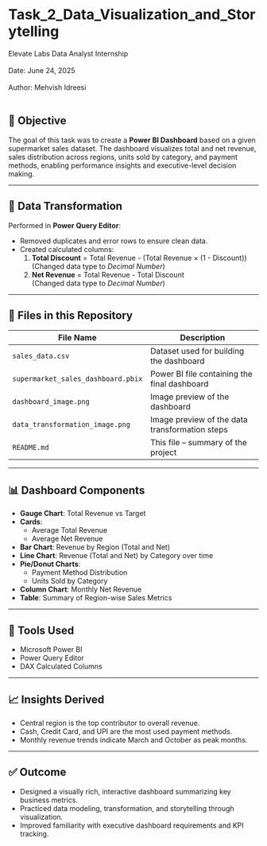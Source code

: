 # Task_2_Data_Visualization_and_Storytelling 
Elevate Labs Data Analyst Internship  
<br>
Date: June 24, 2025  
<br>
Author: Mehvish Idreesi  
<br>

## 📝 Objective  
The goal of this task was to create a **Power BI Dashboard** based on a given supermarket sales dataset. The dashboard visualizes total and net revenue, sales distribution across regions, units sold by category, and payment methods, enabling performance insights and executive-level decision making.

---

## 🧹 Data Transformation
Performed in **Power Query Editor**:
- Removed duplicates and error rows to ensure clean data.
- Created calculated columns:
  1. **Total Discount** = Total Revenue - (Total Revenue × (1 - Discount))  
     (Changed data type to *Decimal Number*)
  2. **Net Revenue** = Total Revenue - Total Discount  
     (Changed data type to *Decimal Number*)

---

## 📁 Files in this Repository

| File Name                          | Description                                         |
|-----------------------------------|-----------------------------------------------------|
| `sales_data.csv`                  | Dataset used for building the dashboard             |
| `supermarket_sales_dashboard.pbix`| Power BI file containing the final dashboard        | 
| `dashboard_image.png`             | Image preview of the dashboard                      | 
| `data_transformation_image.png`   | Image preview of the data transformation steps      |
| `README.md`                       | This file – summary of the project                  |

---

## 📊 Dashboard Components

- **Gauge Chart**: Total Revenue vs Target
- **Cards**: 
  - Average Total Revenue  
  - Average Net Revenue  
- **Bar Chart**: Revenue by Region (Total and Net)
- **Line Chart**: Revenue (Total and Net) by Category over time
- **Pie/Donut Charts**:
  - Payment Method Distribution  
  - Units Sold by Category  
- **Column Chart**: Monthly Net Revenue
- **Table**: Summary of Region-wise Sales Metrics

---

## 🔧 Tools Used
- Microsoft Power BI
- Power Query Editor
- DAX Calculated Columns

---

## 📈 Insights Derived
- Central region is the top contributor to overall revenue.
- Cash, Credit Card, and UPI are the most used payment methods.
- Monthly revenue trends indicate March and October as peak months.

---

## ✅ Outcome
- Designed a visually rich, interactive dashboard summarizing key business metrics.
- Practiced data modeling, transformation, and storytelling through visualization.
- Improved familiarity with executive dashboard requirements and KPI tracking.
